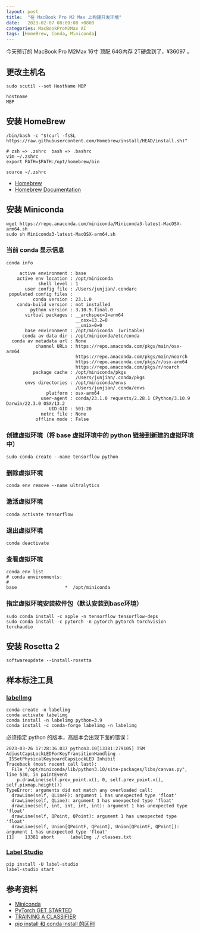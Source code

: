 ```yaml
---
layout: post
title:  "在 MacBook Pro M2 Max 上构建开发环境"
date:   2023-02-07 08:00:00 +0800
categories: MacBookProM2Max AI
tags: [HomeBrew, Conda, Miniconda]
---
```


今天预订的 MacBook Pro M2Max 16寸 顶配 64G内存 2T硬盘到了，¥36097 。

## 更改主机名
```shell
sudo scutil --set HostName MBP

hostname
MBP
```

## 安装 HomeBrew
```shell
/bin/bash -c "$(curl -fsSL https://raw.githubusercontent.com/Homebrew/install/HEAD/install.sh)"

# zsh => .zshrc  bash => .bashrc
vim ~/.zshrc
export PATH=$PATH:/opt/homebrew/bin

source ~/.zshrc
```
* [Homebrew](https://brew.sh/index_zh-tw)
* [Homebrew Documentation](https://docs.brew.sh/Installation)

## 安装 Miniconda
```shell
wget https://repo.anaconda.com/miniconda/Miniconda3-latest-MacOSX-arm64.sh
sudo sh Miniconda3-latest-MacOSX-arm64.sh
```

### 当前 conda 显示信息
```shell
conda info
```
```
     active environment : base
    active env location : /opt/miniconda
            shell level : 1
       user config file : /Users/junjian/.condarc
 populated config files : 
          conda version : 23.1.0
    conda-build version : not installed
         python version : 3.10.9.final.0
       virtual packages : __archspec=1=arm64
                          __osx=13.2=0
                          __unix=0=0
       base environment : /opt/miniconda  (writable)
      conda av data dir : /opt/miniconda/etc/conda
  conda av metadata url : None
           channel URLs : https://repo.anaconda.com/pkgs/main/osx-arm64
                          https://repo.anaconda.com/pkgs/main/noarch
                          https://repo.anaconda.com/pkgs/r/osx-arm64
                          https://repo.anaconda.com/pkgs/r/noarch
          package cache : /opt/miniconda/pkgs
                          /Users/junjian/.conda/pkgs
       envs directories : /opt/miniconda/envs
                          /Users/junjian/.conda/envs
               platform : osx-arm64
             user-agent : conda/23.1.0 requests/2.28.1 CPython/3.10.9 Darwin/22.3.0 OSX/13.2
                UID:GID : 501:20
             netrc file : None
           offline mode : False
```

### 创建虚拟环境（将 base 虚拟环境中的 python 链接到新建的虚拟环境中）
```shell
sudo conda create --name tensorflow python
```

### 删除虚拟环境
```shell
conda env remove --name ultralytics
```

### 激活虚拟环境
```shell
conda activate tensorflow
```

### 退出虚拟环境
```shell
conda deactivate
```

### 查看虚拟环境
```shell
conda env list
# conda environments:
#
base                  *  /opt/miniconda
```

### 指定虚拟环境安装软件包（默认安装到base环境）
```shell
sudo conda install -c apple -n tensorflow tensorflow-deps
sudo conda install -c pytorch -n pytorch pytorch torchvision torchaudio
```


## 安装 Rosetta 2
```shell
softwareupdate --install-rosetta
```

## 样本标注工具
### [labelImg](https://github.com/heartexlabs/labelImg)
```shell
conda create -n labelimg
conda activate labelimg
conda install -n labelimg python=3.9
conda install -c conda-forge labelimg -n labelimg
```

必须指定 python 的版本，高版本会出现下面的错误：
```
2023-03-26 17:28:36.037 python3.10[13381:279105] TSM AdjustCapsLockLEDForKeyTransitionHandling - _ISSetPhysicalKeyboardCapsLockLED Inhibit
Traceback (most recent call last):
  File "/opt/miniconda/lib/python3.10/site-packages/libs/canvas.py", line 530, in paintEvent
    p.drawLine(self.prev_point.x(), 0, self.prev_point.x(), self.pixmap.height())
TypeError: arguments did not match any overloaded call:
  drawLine(self, QLineF): argument 1 has unexpected type 'float'
  drawLine(self, QLine): argument 1 has unexpected type 'float'
  drawLine(self, int, int, int, int): argument 1 has unexpected type 'float'
  drawLine(self, QPoint, QPoint): argument 1 has unexpected type 'float'
  drawLine(self, Union[QPointF, QPoint], Union[QPointF, QPoint]): argument 1 has unexpected type 'float'
[1]    13381 abort      labelImg ./ classes.txt
```

### [Label Studio](https://labelstud.io)
```shell
pip install -U label-studio
label-studio start
```


## 参考资料
* [Miniconda](https://docs.conda.io/en/latest/miniconda.html)
* [PyTorch GET STARTED](https://pytorch.org/get-started/locally/)
* [TRAINING A CLASSIFIER](https://pytorch.org/tutorials/beginner/blitz/cifar10_tutorial.html)
* [pip install 和 conda install 的区别](https://www.zhihu.com/question/395145313)
